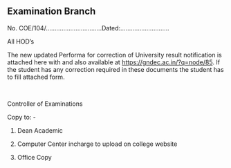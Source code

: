 ## Examination Branch

No. COE/104/…………………………..Dated:……………………….

All HOD’s

The new updated Performa for correction of University result notification is attached here with and also available at https://gndec.ac.in/?q=node/85. If the student has any correction required in these documents the student has to fill attached form.

</br>

Controller of Examinations

Copy to: -

1.	Dean Academic

2.	Computer Center incharge to upload on college website

3.	Office Copy
